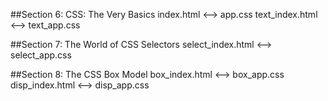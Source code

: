 ##Section 6: CSS: The Very Basics
index.html <--> app.css
text_index.html <--> text_app.css

##Section 7: The World of CSS Selectors
select_index.html <--> select_app.css

##Section 8: The CSS Box Model
box_index.html <--> box_app.css
disp_index.html <--> disp_app.css